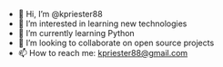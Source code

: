 - 👋 Hi, I’m @kpriester88
- 👀 I’m interested in learning new technologies
- 🌱 I’m currently learning Python
- 💞️ I’m looking to collaborate on open source projects
- 📫 How to reach me: kpriester88@gmail.com

<!---
kpriester88/kpriester88 is a ✨ special ✨ repository because its `README.md` (this file) appears on your GitHub profile.
You can click the Preview link to take a look at your changes.
--->
